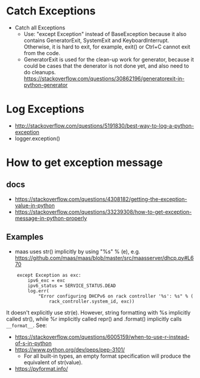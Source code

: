 # Catch Exceptions
* Catch all Exceptions
  * Use: "except Exception" instead of BaseException because it also contains GeneratorExit, SystemExit and KeyboardInterrupt. Otherwise, it is hard to exit, for example, exit() or Ctrl+C cannot exit from the code.
  * GeneratorExit is used for the clean-up work for generator, because it could be cases that the denerator is not done yet, and also need to do cleanups. https://stackoverflow.com/questions/30862196/generatorexit-in-python-generator

# Log Exceptions
* http://stackoverflow.com/questions/5191830/best-way-to-log-a-python-exception
* logger.exception()

# How to get exception message
## docs
* https://stackoverflow.com/questions/4308182/getting-the-exception-value-in-python
* https://stackoverflow.com/questions/33239308/how-to-get-exception-message-in-python-properly

## Examples
* maas uses str() implicitly by using "%s" % (e), e.g. https://github.com/maas/maas/blob/master/src/maasserver/dhcp.py#L670
```
    except Exception as exc:
        ipv6_exc = exc
        ipv6_status = SERVICE_STATUS.DEAD
        log.err(
            "Error configuring DHCPv6 on rack controller '%s': %s" % (
                rack_controller.system_id, exc))
```
It doesn't explicitly use str(e). However, string formatting with %s implicitly called str(), while %r implicitly called repr() and .format() implicitly calls ```__format__```. See:
* https://stackoverflow.com/questions/6005159/when-to-use-r-instead-of-s-in-python
* https://www.python.org/dev/peps/pep-3101/
  * For all built-in types, an empty format specification will produce the equivalent of str(value).
* https://pyformat.info/
